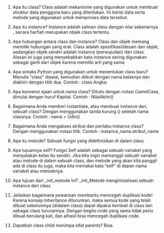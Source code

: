 1. Apa itu class?
   Class adalah mekanisme yang digunakan untuk membuat struktur data pengguna baru yang ditentukan.
   Ini berisi data serta metode yang digunakan untuk memproses data tersebut.

2. Apa itu instance?
   Instance adalah salinan class dengan nilai sebenarnya , secara harfiah merupakan objek class tertentu.

3. Apa hubungan antara class dan instance?
   Class dan objek memang memiliki hubungan yang erat. Class adalah spesifikasi/desain dari objek, sedangkan 
   objek sendiri adalah instance (perwujudan) dari class. Alasan ini juga yang menyebabkan kata instance 
   sering digunakan sebagai ganti dari objek karena memiliki arti yang sama

4. Apa sintaks Python yang digunakan untuk menentukan class baru?
   Menulis "class" diawal, kemudian diikuti dengan  nama kelasnya dan diakhiri dengan titik dua. 
   Contoh : class Angka:

5. Apa konvensi ejaan untuk nama class?
   Ditulis dengan notasi CamelCase, dimulai dengan huruf Kapital. 
   Contoh : NilaiAkhir()

6. Bagaimana Anda memberi instantiate, atau membuat instance dari, sebuah class?
   Dengan menggunakan tanda kurung () setelah nama classnya. 
   Contoh : nama = Udin()

7. Bagaimana Anda mengakses atribut dan perilaku instance class?
   Dengan menggunakan notasi titik. 
   Contoh : instance_name.atribut_name

8. Apa itu metode?
   Sebuah fungsi yang didefinisikan di dalam class.

9. Apa tujuannya self?
   Fungsi Self adalah sebagai sebuah variabel yang menyatakan kelas itu sendiri. Jika kita ingin memanggil
   sebuah variabel atau metode di dalam sebuah class, dan metode yang akan kita panggil ada di class itu 
   juga, maka kita memakai kata “self” di depan nama variabel atau metodenya.

10. Apa tujuan dari _init_metode ini?
    _init_Metode menginisialisasi sebuah instance dari class.

11. Jelaskan bagaimana pewarisan membantu mencegah duplikasi kode!
    Karena konsep Inheritance diturunkan, maka semua kode yang telah dibuat sebelumnya (didalam class) 
    dapat dipakai kembali di class lain sebagai class turunannya. Dengan begitu code yang sama tidak
    perlu dibuat berulang kali, dan alhasil bisa mencegah duplikasi code.

12. Dapatkah class child menimpa sifat parents?
    Bisa.
